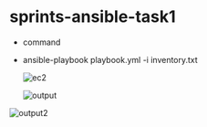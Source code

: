 # sprints-ansible-task1
- command
- ansible-playbook playbook.yml -i inventory.txt
  
  ![ec2](https://github.com/nourmohamed99/sprints-ansible-task1/assets/88977873/906c5574-fabb-4485-a272-c842b2a3533f)

  ![output](https://github.com/nourmohamed99/sprints-ansible-task1/assets/88977873/af2d3a6d-1765-4914-a87b-26e45b84753f)
  
![output2](https://github.com/nourmohamed99/sprints-ansible-task1/assets/88977873/36cb2811-1fdc-4995-9239-61bb2a128588)
